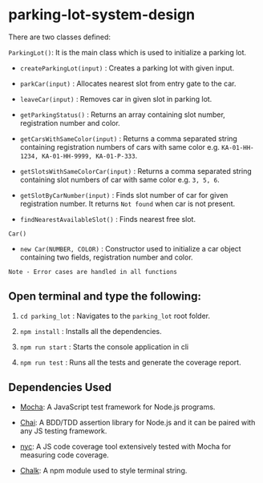 # parking-lot-system-design


There are two classes defined:

`ParkingLot()`: It is the main class which is used to initialize a parking lot.

- `createParkingLot(input)` : Creates a parking lot with given input.

- `parkCar(input)` : Allocates nearest slot from entry gate to the car.

- `leaveCar(input)` : Removes car in given slot in parking lot. 

- `getParkingStatus()` : Returns an array containing slot number, registration number and color. 

- `getCarsWithSameColor(input)` : Returns a comma separated string containing registration numbers of cars with same color e.g. `KA-01-HH-1234, KA-01-HH-9999, KA-01-P-333`.

- `getSlotsWithSameColorCar(input)` : Returns a comma separated string containing slot numbers of car with same color e.g. `3, 5, 6`.

- `getSlotByCarNumber(input)` : Finds slot number of car for given registration number. It returns `Not found` when car is not present.

- `findNearestAvailableSlot()` : Finds nearest free slot.

`Car()`

- `new Car(NUMBER, COLOR)` : Constructor used to initialize a car object containing two fields, registration number and color.


`Note - Error cases are handled in all functions`



## Open terminal and type the following:

1. `cd parking_lot` : Navigates to the `parking_lot` root folder.

2. `npm install` : Installs all the dependencies.

3. `npm run start` : Starts the console application in cli

4. `npm run test` : Runs all the tests and generate the coverage report.


## Dependencies Used

- [Mocha](https://mochajs.org/): A JavaScript test framework for Node.js programs.

- [Chai](https://www.chaijs.com/): A BDD/TDD assertion library for Node.js and it can be paired with any JS testing framework.

- [nyc](https://www.npmjs.com/package/nyc): A JS code coverage tool extensively tested with Mocha for measuring code coverage.

- [Chalk](https://www.npmjs.com/package/chalk): A npm module used to style terminal string.
